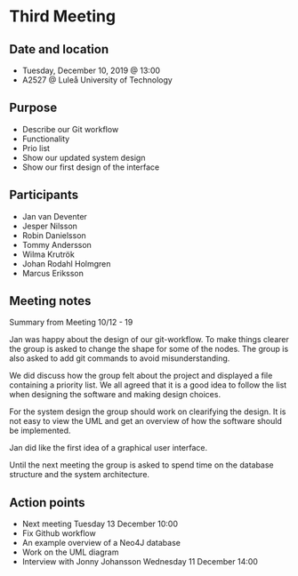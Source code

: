 # Third Meeting

## Date and location
- Tuesday, December 10, 2019 @ 13:00
- A2527 @ Luleå University of Technology

## Purpose
- Describe our Git workflow
- Functionality
- Prio list
- Show our updated system design
- Show our first design of the interface


## Participants
- Jan van Deventer
- Jesper Nilsson 
- Robin Danielsson
- Tommy Andersson
- Wilma Krutrök
- Johan Rodahl Holmgren
- Marcus Eriksson

## Meeting notes
Summary from Meeting 10/12 - 19

Jan was happy about the design of our git-workflow. To make things clearer the group is asked to change the shape for some
of the nodes. The group is also asked to add git commands to avoid misunderstanding. 

We did discuss how the group felt about the project and displayed a file containing a priority list. We all agreed that 
it is a good idea to follow the list when designing the software and making design choices. 

For the system design the group should work on clearifying the design. It is not easy to view the UML and get an overview of how the software should be implemented.

Jan did like the first idea of a graphical user interface. 

Until the next meeting the group is asked to spend time on the database structure and the system architecture. 

## Action points
- Next meeting Tuesday 13 December 10:00
- Fix Github workflow
- An example overview of a Neo4J database
- Work on the UML diagram
- Interview with Jonny Johansson Wednesday 11 December 14:00
